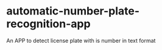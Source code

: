 # automatic-number-plate-recognition-app
An APP to detect license plate with is number in text format
